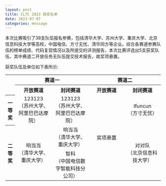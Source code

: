 ```yaml
---
layout: post
title: CLTC 2023 获奖名单
date: 2023-07-07
categories: message
---
```


本次比赛吸引了38支队伍报名参赛，包括清华大学、苏州大学、重庆大学、北京信息科技大学等高校，中国电信、方寸无忧、清华同方等企业。综合各赛道参赛队伍的榜单成绩、代码复现情况以及所提交的评测报告，本次比赛评选出5支获奖队伍，其中赛道二开放任务无队伍提交技术报告，故奖项悬置。

获奖队伍及单位如下表所示: 

<table style="text-align: center;">
  <style>
    table {
      width: 100%; /* 设置表格宽度为100% */
    }

    th,
    td {
      padding: 5px; /* 设置单元格内边距 */
      border: 1px solid black; /* 设置单元格边框样式 */
      white-space: pre-wrap; /* 允许内容换行 */
    }

    /* 设置每列的宽度 */
    th:nth-child(2),
    th:nth-child(3),
    th:nth-child(4),
    th:nth-child(5),
    td:nth-child(2),
    td:nth-child(3),
    td:nth-child(4),
    td:nth-child(5) {
      width: 25%; /* 设置每列宽度为25% */
    }
  </style>
  <tr>
    <th rowspan="2"> </th>
    <th colspan="2">赛道一</th>
    <th colspan="2">赛道二</th>
  </tr>
  <tr>
    <th> 开放赛道 </th>
    <th> 封闭赛道 </th>
    <th> 开放赛道 </th>
    <th> 封闭赛道 </th>
  </tr>
  <tr>
    <th> 一等奖 </th>
    <td> 123123<br>（苏州大学、阿里巴巴达摩院）</td>
    <td> 123123<br>（苏州大学、阿里巴巴达摩院）</td>
    <td rowspan="3"> 奖项悬置 </td>
    <td> Ifuncun<br>（方寸无忧）</td>
  </tr>
  <tr>
    <th rowspan="2"> 二等奖 </th>
    <td rowspan="2"> 响当当<br>（清华大学、重庆大学）</td>
    <td> 响当当<br>（清华大学、重庆大学）</td>
    <td rowspan="2"> 对对队<br>（北京信息科技大学）</td>
  </tr>
  <tr>
    <td> 智科<br>（中国电信数字智能科技分公司） </td>
  </tr>
</table>
